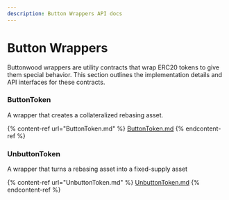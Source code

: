 ```yaml
---
description: Button Wrappers API docs
---
```


# Button Wrappers

Buttonwood wrappers are utility contracts that wrap ERC20 tokens to give them special behavior. This section outlines the implementation details and API interfaces for these contracts.&#x20;



### ButtonToken

A wrapper that creates a collateralized rebasing asset.&#x20;

{% content-ref url="ButtonToken.md" %}
[ButtonToken.md](ButtonToken.md)
{% endcontent-ref %}



### UnbuttonToken

A wrapper that turns a rebasing asset into a fixed-supply asset

{% content-ref url="UnbuttonToken.md" %}
[UnbuttonToken.md](UnbuttonToken.md)
{% endcontent-ref %}
